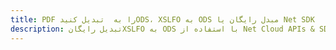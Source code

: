 ---title: PDF را به  تبدیل کنیدODS، XSLFO به ODS مبدل رایگان یا Net SDKdescription: تبدیل رایگانXSLFO به ODS با استفاده از Net Cloud APIs & SDK همچنین اسناد PDF را در Cloud ایجاد، ویرایش و رندر کنید.---
